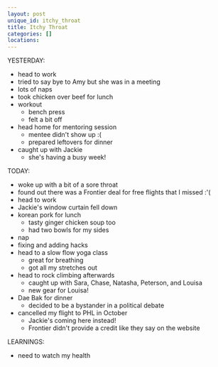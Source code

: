```yaml
---
layout: post
unique_id: itchy_throat
title: Itchy Throat
categories: []
locations: 
---
```


YESTERDAY:
* head to work
* tried to say bye to Amy but she was in a meeting
* lots of naps
* took chicken over beef for lunch
* workout
  * bench press
  * felt a bit off
* head home for mentoring session
  * mentee didn't show up :(
  * prepared leftovers for dinner
* caught up with Jackie
  * she's having a busy week!

TODAY:
* woke up with a bit of a sore throat
* found out there was a Frontier deal for free flights that I missed :'(
* head to work
* Jackie's window curtain fell down
* korean pork for lunch
  * tasty ginger chicken soup too
  * had two bowls for my sides
* nap
* fixing and adding hacks
* head to a slow flow yoga class
  * great for breathing
  * got all my stretches out
* head to rock climbing afterwards
  * caught up with Sara, Chase, Natasha, Peterson, and Louisa
  * new gear for Louisa!
* Dae Bak for dinner
  * decided to be a bystander in a political debate
* cancelled my flight to PHL in October
  * Jackie's coming here instead!
  * Frontier didn't provide a credit like they say on the website

LEARNINGS:
* need to watch my health
